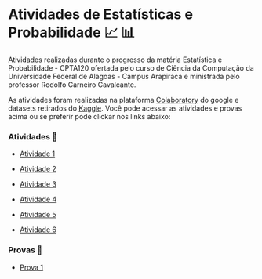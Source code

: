 # Atividades de Estatísticas e Probabilidade 📈 📊
Atividades realizadas durante o progresso da matéria Estatística e Probabilidade - CPTA120 ofertada pelo curso de Ciência da Computação da Universidade Federal de Alagoas - Campus Arapiraca e ministrada pelo professor Rodolfo Carneiro Cavalcante.

As atividades foram realizadas na plataforma <a href="https://research.google.com/colaboratory/">Colaboratory</a> do google e datasets retirados do <a href="https://www.kaggle.com/">Kaggle</a>. Você pode acessar as atividades e provas acima ou se preferir pode clickar nos links abaixo: 

<h3>Atividades 📒</h3>

- <a href="https://colab.research.google.com/drive/1SoRODaoz-_7PN4SBsYv5q5fE_R_UBXux?usp=sharing">Atividade 1</a>

- <a href="https://colab.research.google.com/drive/1sVXjEvEvgBpgMR_II3PupKFlR1EW7uRB?usp=sharing">Atividade 2</a> 

- <a href="https://colab.research.google.com/drive/1hrKFOh2l7t0quSvGovtm33qB9TcAf0pL?usp=sharing">Atividade 3</a>

- <a href="https://colab.research.google.com/drive/1ce8X5EW0zTl7bfbQwfgXB_5tpHRLBwEL?usp=sharing">Atividade 4</a>

- <a href="https://colab.research.google.com/drive/1UZvxdYGVOWpqAlW39GIfPECTwFK5oKS_?usp=sharing">Atividade 5</a>

- <a href="https://colab.research.google.com/drive/1ztsOY3u8uKA5RAIJo1KKvOy_16Zlrllw?usp=sharing">Atividade 6</a>


<h3>Provas 📝</h3>

- <a href="https://colab.research.google.com/drive/1ckp2fdHVyiHN9bDcZgAgzPVOv4f_IkDh?usp=sharing">Prova 1</a>




